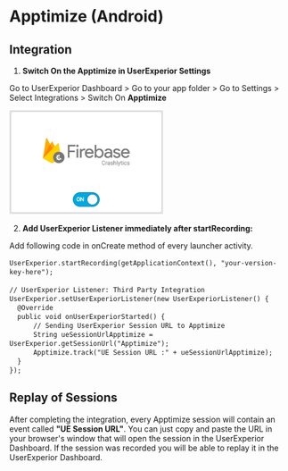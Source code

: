 # Apptimize (Android)

## Integration

1. **Switch On the Apptimize in UserExperior Settings**

  Go to UserExperior Dashboard > Go to your app folder > Go to Settings > Select Integrations > Switch On **Apptimize**
  
  ![Firebase Crashlytics Switch](_media/firebase-crashlytics-android/firebase-crashlytics-switch.png)

2. **Add UserExperior Listener immediately after startRecording:**

  Add following code in onCreate method of every launcher activity.

  ```
  UserExperior.startRecording(getApplicationContext(), "your-version-key-here");
  
  // UserExperior Listener: Third Party Integration
  UserExperior.setUserExperiorListener(new UserExperiorListener() {
    @Override
    public void onUserExperiorStarted() {
        // Sending UserExperior Session URL to Apptimize
        String ueSessionUrlApptimize = UserExperior.getSessionUrl("Apptimize");        
        Apptimize.track("UE Session URL :" + ueSessionUrlApptimize);
    }
  });
  ```
  
## Replay of Sessions
 
After completing the integration, every Apptimize session will contain an event called **"UE Session URL"**. You can just copy and paste the URL in your browser's window that will open the session in the UserExperior Dashboard. If the session was recorded you will be able to replay it in the UserExperior Dashboard.
